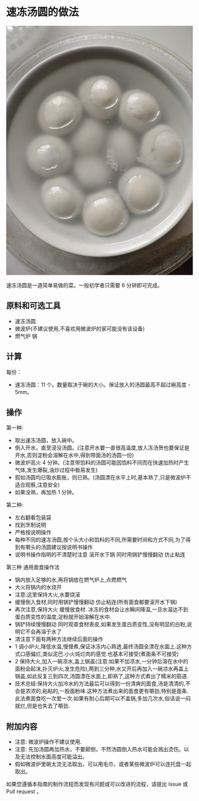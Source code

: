 # 速冻汤圆的做法

![速冻汤圆](./速冻汤圆.jpg)

速冻汤圆是一道简单易做的菜。一般初学者只需要 6 分钟即可完成。

## 原料和可选工具

- 速冻汤圆
- 微波炉(不建议使用,不喜欢用微波炉的家可能没有该设备)
- 燃气炉 锅

## 计算

每份：

- 速冻汤圆：11 个。数量取决于碗的大小。保证放入的汤圆最高不超过碗高度 - 5mm。

## 操作

第一种:
- 取出速冻汤圆，放入碗中。
- 倒入开水，直至浸没汤圆。(注意开水要一直很高温度,放入冻汤贺也要保证是开水,否则淀粉会溶解在水中,得到带面汤的汤圆一份)
- 微波炉高火 4 分钟。(注意带馅料的汤圆可能因馅料不同而在快速加热时产生气体,发生爆裂,油炒过程中极易发生)
- 假如汤圆均已吸水膨胀，则已熟。(汤圆漂在水平上时,基本熟了,只是微波炉不适合观察,注意安全)
- 如果没熟，再加热 1 分钟。

第二种:
- 左右翻看包装袋
- 找到烹制说明
- 严格按说明操作
- 每种不同的速冻汤圆,按个头大小和馅料的不同,所需要时间和方式不同,为了得到有嚼头的汤圆建议按说明书操作
- 说明书操作指明的不清楚时注意 滚开水下锅 同时用锅铲慢慢翻动 仿止粘连

第三种 通用面食操作法
- 锅内放入足够的水,再将锅放在燃气炉上,点燃燃气
- 大火将锅内的水烧开
- 注意:这里保持大火,水要烧滚
- 缓慢倒入食材,同时用锅铲慢慢翻动 仿止粘连(所有面食都要滚开水下锅)
- 再次注意,保持大火 缓慢放食材. 冰冻的食材会让水瞬间降温,一旦水温达不到蛋白质变性的温度,淀粉就开始溶解在水中.
- 锅铲持续慢慢翻动 同时观查食材表皮,如果发生蛋白质变性,没有明显的白粉,说明它不会再溶于水了
- 清注意下面有两种方法继续后面的操作
- 1 调小炉火,降低水温,慢慢煮,保证冰冻内心熟透,最终汤圆全漂在水面上.这种方式口感偏烂,类似泥巴.小火炖烂肉的感觉.也基本可接受(煮面条不可接受)
- 2 保持大火,加入一碗凉水,盖上锅盖(注意:如果不加凉水,一分钟后溶在水中的面粉会起沫,扑灭炉火,发生危险),两到三分种,水又开后再加入一碗凉水再盖上锅盖,如此反复三到四次,汤圆漂在水面上,即熟了,这种方式煮出了糯米的筋道.
- 技术总结:保持大火加冷水的方法最后可以得到一份清爽的面食,汤是清清的,不会是浓浓的,粘粘的,一股面粉味.这种方法煮出来的面食更有嚼劲,特别是面条.此法煮面食吃一次爱一次.如果有耐心后期可以不盖锅,多加几次水,俗话说一闷就烂,但是也失去了嚼劲.

## 附加内容

- 注意: 微波炉操作不建议使用.
- 注意: 先加汤圆再加热水，不要颠倒，不然汤圆倒入热水可能会溅出烫伤。以及无法控制水面高度可能溢出。
- 假如微波炉里碗太烫无法取出，可以用毛巾，或者某些微波炉可以连托盘一起取出。

如果您遵循本指南的制作流程而发现有问题或可以改进的流程，请提出 Issue 或 Pull request 。
